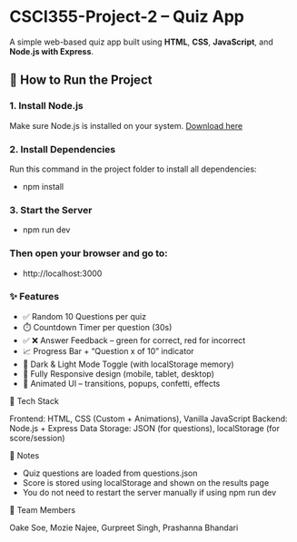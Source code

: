 # CSCI355-Project-2 – Quiz App

A simple web-based quiz app built using **HTML**, **CSS**, **JavaScript**, and **Node.js with Express**.

## 🚀 How to Run the Project

### 1. Install Node.js  
Make sure Node.js is installed on your system. [Download here](https://nodejs.org/)

### 2. Install Dependencies  
Run this command in the project folder to install all dependencies:

- npm install


### 3. Start the Server
- npm run dev

### Then open your browser and go to:
- http://localhost:3000


### ✨ Features

- ✅ Random 10 Questions per quiz
- ⏱️ Countdown Timer per question (30s)
- ✅ ❌ Answer Feedback – green for correct, red for incorrect
- 📈 Progress Bar + “Question x of 10” indicator
- 🎨 Dark & Light Mode Toggle (with localStorage memory)
- 📱 Fully Responsive design (mobile, tablet, desktop)
- 🧠 Animated UI – transitions, popups, confetti, effects


📁 Tech Stack

Frontend: HTML, CSS (Custom + Animations), Vanilla JavaScript
Backend: Node.js + Express
Data Storage: JSON (for questions), localStorage (for score/session)

📌 Notes

- Quiz questions are loaded from questions.json
- Score is stored using localStorage and shown on the results page
- You do not need to restart the server manually if using npm run dev


👥 Team Members

Oake Soe, Mozie Najee, Gurpreet Singh, Prashanna Bhandari

